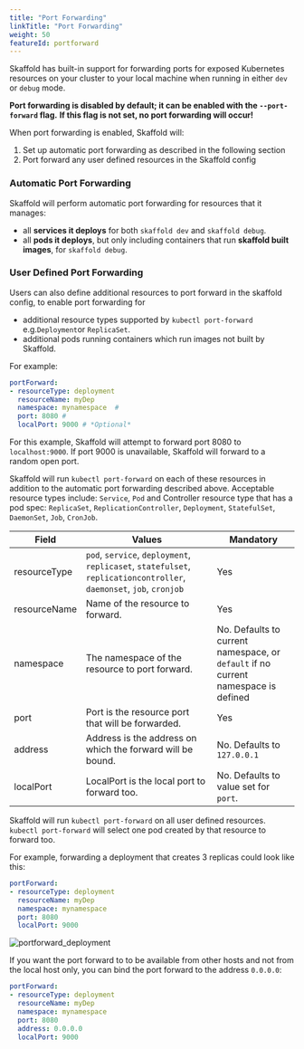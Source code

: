 ```yaml
---
title: "Port Forwarding"
linkTitle: "Port Forwarding"
weight: 50
featureId: portforward
---
```


Skaffold has built-in support for forwarding ports for exposed Kubernetes resources on your cluster
to your local machine when running in either `dev` or `debug` mode.

**Port forwarding is disabled by default; it can be enabled with the `--port-forward` flag.**
**If this flag is not set, no port forwarding will occur!**

When port forwarding is enabled, Skaffold will:

1. Set up automatic port forwarding as described in the following section
2. Port forward any user defined resources in the Skaffold config


### Automatic Port Forwarding

Skaffold will perform automatic port forwarding for resources that it manages:

* all **services it deploys** for both `skaffold dev` and `skaffold debug`.
* all **pods it deploys**, but only including containers that run **skaffold built images**, for `skaffold debug`. 

### User Defined Port Forwarding

Users can also define additional resources to port forward in the skaffold config, to enable port forwarding for 

* additional resource types supported by `kubectl port-forward` e.g.`Deployment`or `ReplicaSet`.
* additional pods running containers which run images not built by Skaffold.

For example:

```yaml
portForward:
- resourceType: deployment
  resourceName: myDep
  namespace: mynamespace  # 
  port: 8080 # 
  localPort: 9000 # *Optional*
```

For this example, Skaffold will attempt to forward port 8080 to `localhost:9000`.
If port 9000 is unavailable, Skaffold will forward to a random open port. 
 
Skaffold will run `kubectl port-forward` on each of these resources in addition to the automatic port forwarding described above.
Acceptable resource types include: `Service`, `Pod` and Controller resource type that has a pod spec: `ReplicaSet`, `ReplicationController`, `Deployment`, `StatefulSet`, `DaemonSet`, `Job`, `CronJob`. 


| Field        | Values           | Mandatory  |
| ------------- |-------------| -----|
| resourceType     | `pod`, `service`, `deployment`, `replicaset`, `statefulset`, `replicationcontroller`, `daemonset`, `job`, `cronjob` | Yes | 
| resourceName     | Name of the resource to forward.     | Yes | 
| namespace  | The namespace of the resource to port forward.     | No. Defaults to current namespace, or `default` if no current namespace is defined | 
| port | Port is the resource port that will be forwarded. | Yes |
| address | Address is the address on which the forward will be bound. | No. Defaults to `127.0.0.1` |
| localPort | LocalPort is the local port to forward too. | No. Defaults to value set for `port`. |


Skaffold will run `kubectl port-forward` on all user defined resources.
`kubectl port-forward` will select one pod created by that resource to forward too.

For example, forwarding a deployment that creates 3 replicas could look like this:

```yaml
portForward:
- resourceType: deployment
  resourceName: myDep
  namespace: mynamespace
  port: 8080
  localPort: 9000
```

![portforward_deployment](/images/portforward.png)

If you want the port forward to to be available from other hosts and not from the local host only, you can bind
the port forward to the address `0.0.0.0`:

```yaml
portForward:
- resourceType: deployment
  resourceName: myDep
  namespace: mynamespace
  port: 8080
  address: 0.0.0.0
  localPort: 9000
```
